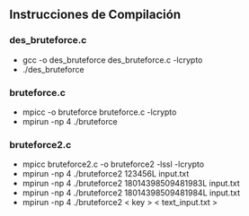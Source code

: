 ## Instrucciones de Compilación

### des_bruteforce.c

- gcc -o des_bruteforce des_bruteforce.c -lcrypto
- ./des_bruteforce

### bruteforce.c

- mpicc -o bruteforce bruteforce.c -lcrypto
- mpirun -np 4 ./bruteforce


### bruteforce2.c
- mpicc bruteforce2.c -o bruteforce2 -lssl -lcrypto
- mpirun -np 4 ./bruteforce2 123456L input.txt 
- mpirun -np 4 ./bruteforce2 18014398509481983L input.txt 
- mpirun -np 4 ./bruteforce2 18014398509481984L input.txt 
- mpirun -np 4 ./bruteforce2 < key > < text_input.txt >